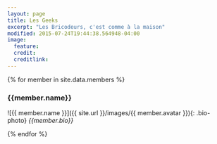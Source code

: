 ```yaml
---
layout: page
title: Les Geeks
excerpt: "Les Bricodeurs, c'est comme à la maison"
modified: 2015-07-24T19:44:38.564948-04:00
image:
  feature:
  credit:
  creditlink:
---
```




{% for member in site.data.members %} 

###    {{member.name}}
![{{ member.name }}]({{ site.url }}/images/{{ member.avatar }}){: .bio-photo}
_{{member.bio}}_ 


{% endfor %}

